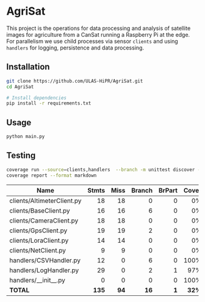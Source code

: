 # AgriSat

This project is the operations for data processing and analysis of satellite images for agriculture from a CanSat running a Raspberry Pi at the edge. For parallelism we use child processes via sensor `clients` and using `handlers` for logging, persistence and data processing.

## Installation

```bash
git clone https://github.com/ULAS-HiPR/AgriSat.git
cd AgriSat

# Install dependencies
pip install -r requirements.txt
```

## Usage

```bash
python main.py
```

## Testing

```bash
coverage run --source=clients,handlers  --branch -m unittest discover -s tests
coverage report --format markdown
```

| Name                       |    Stmts |     Miss |   Branch |   BrPart |   Cover |
|--------------------------- | -------: | -------: | -------: | -------: | ------: |
| clients/AltimeterClient.py |       18 |       18 |        0 |        0 |      0% |
| clients/BaseClient.py      |       16 |       16 |        6 |        0 |      0% |
| clients/CameraClient.py    |       18 |       18 |        0 |        0 |      0% |
| clients/GpsClient.py       |       19 |       19 |        2 |        0 |      0% |
| clients/LoraClient.py      |       14 |       14 |        0 |        0 |      0% |
| clients/NetClient.py       |        9 |        9 |        0 |        0 |      0% |
| handlers/CSVHandler.py     |       12 |        0 |        6 |        0 |    100% |
| handlers/LogHandler.py     |       29 |        0 |        2 |        1 |     97% |
| handlers/\_\_init\_\_.py   |        0 |        0 |        0 |        0 |    100% |
|                  **TOTAL** |  **135** |   **94** |   **16** |    **1** | **32%** |
